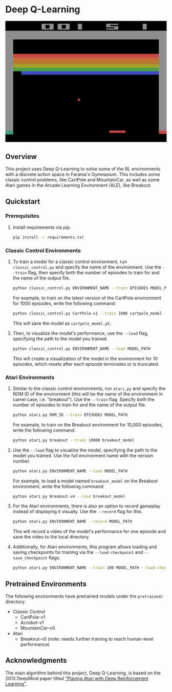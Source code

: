 # Deep Q-Learning

![A screenshot of the model playing Breakout](./img/breakout.png)

## Overview
This project uses Deep Q-Learning to solve some of the RL environments with a discrete action space in Farama's Gymnasium. This includes some classic control problems, like CartPole and MountainCar, as well as some Atari games in the Arcade Learning Environment (ALE), like Breakout.

## Quickstart
### Prerequisites
1. Install requirements via pip.
    ```bash
    pip install -r requirements.txt
    ```

### Classic Control Environments

1. To train a model for a classic control environment, run ```classic_control.py``` and specify the name of the environment. Use the ```--train``` flag, then specify both the number of episodes to train for and the name of the output file.

    ```bash
    python classic_control.py ENVIRONMENT_NAME --train EPISODES MODEL_PATH
    ```

    For example, to train on the latest version of the CartPole environment for 1000 episodes, write the following command:

    ```bash
    python classic_control.py CartPole-v1 --train 1000 cartpole_model
    ```

    This will save the model as `cartpole_model.pt`.

2. Then, to visualize the model's performance, use the ```--load``` flag, specifying the path to the model you trained.

    ```bash
    python classic_control.py ENVIRONMENT_NAME --load MODEL_PATH
    ```

    This will create a visualization of the model in the environment for 10 episodes, which resets after each episode terminates or is truncated.

### Atari Environments

1. Similar to the classic control environments, run ```atari.py``` and specify the ROM ID of the environment (this will be the name of the environment in camel case, i.e. "breakout"). Use the ```--train``` flag. Specify both the number of episodes to train for and the name of the output file.

    ```bash
    python atari.py ROM_ID --train EPISODES MODEL_PATH
    ```

    For example, to train on the Breakout environment for 10,000 episodes, write the following command:

    ```bash
    python atari.py breakout --train 10000 breakout_model
    ```

2. Use the ```--load``` flag to visualize the model, specifying the path to the model you trained. Use the full environment name with the version number.

    ```bash
    python atari.py ENVIRONMENT_NAME --load MODEL_PATH
    ```

    For example, to load a model named `breakout_model` on the Breakout environment, write the following command:

    ```bash
    python atari.py Breakout-v4 --load breakout_model
    ```

3. For the Atari environments, there is also an option to record gameplay instead of displaying it visually. Use the `--record` flag for this.

    ```bash
    python atari.py ENVIRONMENT_NAME --record MODEL_PATH
    ```

    This will record a video of the model's performance for one episode and save the video to the local directory.

4. Additionally, for Atari environments, this program allows loading and saving checkpoints for training via the `--load-checkpoint` and `--save_checkpoint` flags.

    ```bash
    python atari.py ENVIRONMENT_NAME --train 100 MODEL_PATH --load-checkpoint CHECKPOINT_1 --save-checkpoint CHECKPOINT-2
    ```

## Pretrained Environments

The following environments have pretrained models under the `pretrained/` directory:
- Classic Control
    - CartPole-v1
    - Acrobot-v1
    - MountainCar-v0
- Atari
    - Breakout-v5 (note: needs further training to reach human-level performance)

## Acknowledgments

The main algorithm behind this project, Deep Q-Learning, is based on the 2013 DeepMind paper titled ["Playing Atari with Deep Reinforcement Learning"](https://arxiv.org/abs/1312.5602).
